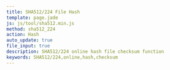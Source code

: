 ```yaml
---
title: SHA512/224 File Hash
template: page.jade
js: js/tool/sha512.min.js
method: sha512_224
action: Hash
auto_update: true
file_input: true
description: SHA512/224 online hash file checksum function
keywords: SHA512/224,online,hash,checksum
---
```

